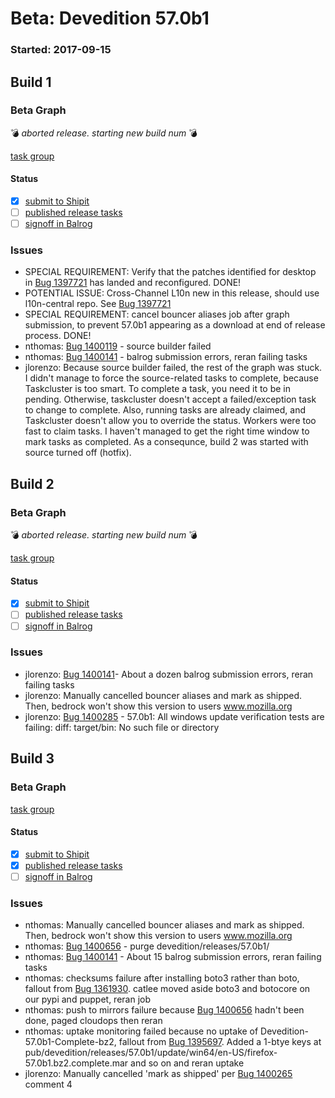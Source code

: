 # Beta: Devedition 57.0b1

### Started: 2017-09-15

## Build 1

### Beta Graph
:bomb: _aborted release. starting new build num_ :bomb:

[task group](https://tools.taskcluster.net/push-inspector/#/Zi-rCIvSRUm7t-CFbAaUYw)


#### Status
- [x] [submit to Shipit](https://wiki.mozilla.org/Release:Release_Automation_on_Mercurial:Starting_a_Release#Submit_to_Ship_It)
- [ ] [published release tasks](../how-tos/relpro.md#4-publish-release)
- [ ] [signoff in Balrog](../how-tos/relpro.md#3-signoffs)

### Issues
- SPECIAL REQUIREMENT: Verify that the patches identified for desktop in [Bug 1397721](https://bugzilla.mozilla.org/show_bug.cgi?id=1397721#c17) has landed and reconfigured. DONE!
- POTENTIAL ISSUE: Cross-Channel L10n new in this release, should use l10n-central repo. See [Bug 1397721](https://bugzil.la/1397721)
- SPECIAL REQUIREMENT: cancel bouncer aliases job after graph submission, to prevent 57.0b1 appearing as a download at end of release process. DONE!
- nthomas: [Bug 1400119](https://bugzil.la/1400119) - source builder failed
- nthomas: [Bug 1400141](https://bugzil.la/1400141) - balrog submission errors, reran failing tasks
- jlorenzo: Because source builder failed, the rest of the graph was stuck. I didn't manage to force the source-related tasks to complete, because Taskcluster is too smart. To complete a task, you need it to be in pending. Otherwise, taskcluster doesn't accept a failed/exception task to change to complete. Also, running tasks are already claimed, and Taskcluster doesn't allow you to override the status. Workers were too fast to claim tasks. I haven't managed to get the right time window to mark tasks as completed. As a consequnce, build 2 was started with source turned off (hotfix).
## Build 2

### Beta Graph
:bomb: _aborted release. starting new build num_ :bomb:

[task group](https://tools.taskcluster.net/push-inspector/#/SccqGTzATvqPXaVMW4LjJQ)


#### Status
- [x] [submit to Shipit](https://wiki.mozilla.org/Release:Release_Automation_on_Mercurial:Starting_a_Release#Submit_to_Ship_It)
- [ ] [published release tasks](../how-tos/relpro.md#4-publish-release)
- [ ] [signoff in Balrog](../how-tos/relpro.md#3-signoffs)

### Issues
- jlorenzo: [Bug 1400141](https://bugzil.la/1400141)- About a dozen balrog submission errors, reran failing tasks
- jlorenzo: Manually cancelled bouncer aliases and mark as shipped. Then, bedrock won't show this version to users www.mozilla.org
- jlorenzo: [Bug 1400285](https://bugzil.la/1400285) - 57.0b1: All windows update verification tests are failing: diff: target/bin: No such file or directory
## Build 3

### Beta Graph

[task group](https://tools.taskcluster.net/push-inspector/#/PqkUbYFlSqutB9EJQYTi8g)


#### Status
- [x] [submit to Shipit](https://wiki.mozilla.org/Release:Release_Automation_on_Mercurial:Starting_a_Release#Submit_to_Ship_It)
- [x] [published release tasks](../how-tos/relpro.md#4-publish-release)
- [ ] [signoff in Balrog](../how-tos/relpro.md#3-signoffs)

### Issues
- nthomas: Manually cancelled bouncer aliases and mark as shipped. Then, bedrock won't show this version to users www.mozilla.org
- nthomas: [Bug 1400656](https://bugzil.la/1400656) - purge devedition/releases/57.0b1/
- nthomas: [Bug 1400141](https://bugzil.la/1400141) - About 15 balrog submission errors, reran failing tasks
- nthomas: checksums failure after installing boto3 rather than boto, fallout from [Bug 1361930](https://bugzil.la/1361930). catlee moved aside boto3 and botocore on our pypi and puppet, reran job
- nthomas: push to mirrors failure because [Bug 1400656](https://bugzil.la/1400656) hadn't been done, paged cloudops then reran
- nthomas: uptake monitoring failed because no uptake of Devedition-57.0b1-Complete-bz2, fallout from [Bug 1395697](https://bugzil.la/1395697). Added a 1-btye keys at pub/devedition/releases/57.0b1/update/win64/en-US/firefox-57.0b1.bz2.complete.mar and so on and reran uptake
- jlorenzo: Manually cancelled 'mark as shipped' per [Bug 1400265](https://bugzil.la/1400265) comment 4

